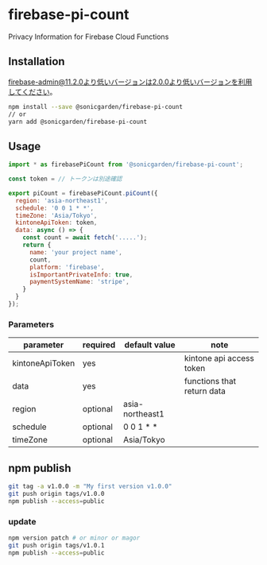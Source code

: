 # firebase-pi-count

Privacy Information for Firebase Cloud Functions

## Installation

firebase-admin@11.2.0より低いバージョンは2.0.0より低いバージョンを利用してください。

```sh
npm install --save @sonicgarden/firebase-pi-count
// or
yarn add @sonicgarden/firebase-pi-count
```

## Usage

```js
import * as firebasePiCount from '@sonicgarden/firebase-pi-count';

const token = // トークンは別途確認

export piCount = firebasePiCount.piCount({
  region: 'asia-northeast1',
  schedule: '0 0 1 * *',
  timeZone: 'Asia/Tokyo',
  kintoneApiToken: token,
  data: async () => {
    const count = await fetch('.....');
    return {
      name: 'your project name',
      count,
      platform: 'firebase',
      isImportantPrivateInfo: true,
      paymentSystemName: 'stripe',
    }
  }
});

```

### Parameters

| parameter              | required | default value   | note                        |
| -----------------------| -------- | --------------- | --------------------------- |
| kintoneApiToken        | yes      |                 | kintone api access token    |
| data                   | yes      |                 | functions that return data  |
| region                 | optional | asia-northeast1 |                             |
| schedule               | optional | 0 0 1 * *       |                             |
| timeZone               | optional | Asia/Tokyo      |                             |

## npm publish

```sh
git tag -a v1.0.0 -m "My first version v1.0.0"
git push origin tags/v1.0.0
npm publish --access=public
```

### update

```sh
npm version patch # or minor or magor
git push origin tags/v1.0.1
npm publish --access=public
```
